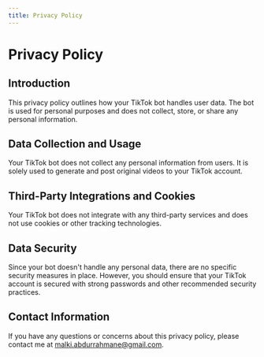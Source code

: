 ```yaml
---
title: Privacy Policy
---
```


# Privacy Policy

## Introduction

This privacy policy outlines how your TikTok bot handles user data. The bot is used for personal purposes and does not collect, store, or share any personal information.

## Data Collection and Usage

Your TikTok bot does not collect any personal information from users. It is solely used to generate and post original videos to your TikTok account.

## Third-Party Integrations and Cookies

Your TikTok bot does not integrate with any third-party services and does not use cookies or other tracking technologies.

## Data Security

Since your bot doesn't handle any personal data, there are no specific security measures in place. However, you should ensure that your TikTok account is secured with strong passwords and other recommended security practices.

## Contact Information

If you have any questions or concerns about this privacy policy, please contact me at [malki.abdurrahmane@gmail.com](mailto:malki.abdurrahmane@gmail.com).
